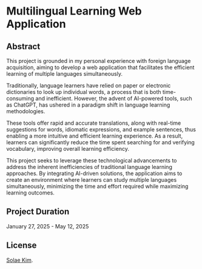 # Multilingual Learning Web Application
## Abstract
This project is grounded in my personal experience with foreign language acquisition, aiming to develop a web application that facilitates the efficient learning of multiple languages simultaneously.

Traditionally, language learners have relied on paper or electronic dictionaries to look up individual words, a process that is both time-consuming and inefficient. However, the advent of AI-powered tools, such as ChatGPT, has ushered in a paradigm shift in language learning methodologies.

These tools offer rapid and accurate translations, along with real-time suggestions for words, idiomatic expressions, and example sentences, thus enabling a more intuitive and efficient learning experience. As a result, learners can significantly reduce the time spent searching for and verifying vocabulary, improving overall learning efficiency.

This project seeks to leverage these technological advancements to address the inherent inefficiencies of traditional language learning approaches. By integrating AI-driven solutions, the application aims to create an environment where learners can study multiple languages simultaneously, minimizing the time and effort required while maximizing learning outcomes.
## Project Duration
January 27, 2025 - May 12, 2025
## License
[Solae Kim](https://github.com/solaekim/).
